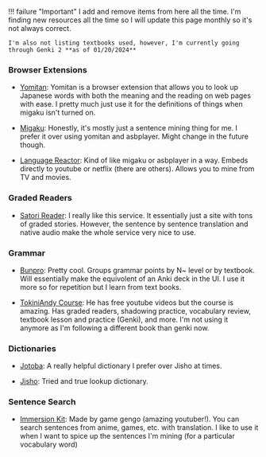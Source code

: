!!! failure "Important"
    I add and remove items from here all the time. I'm finding new resources all the time so I will update this page monthly so it's not always correct.

    I'm also not listing textbooks used, however, I'm currently going through Genki 2 **as of 01/20/2024**

### Browser Extensions

- [Yomitan](https://github.com/themoeway/yomitan): Yomitan is a browser extension that allows you to look up Japanese words with both the meaning and the reading on web pages with ease. I pretty much just use it for the definitions of things when migaku isn't turned on.

- [Migaku](https://migaku.com/): Honestly, it's mostly just a sentence mining thing for me. I prefer it over using yomitan and asbplayer. Might change in the future though.

- [Language Reactor](https://www.languagereactor.com/): Kind of like migaku or asbplayer in a way. Embeds directly to youtube or netflix (there are others). Allows you to mine from TV and movies.

### Graded Readers

- [Satori Reader](https://www.satorireader.com/): I really like this service. It essentially just a site with tons of graded stories. However, the sentence by sentence translation and native audio make the whole service very nice to use.

### Grammar

- [Bunpro](https://bunpro.jp/grammar_points): Pretty cool. Groups grammar points by N~ level or by textbook. Will essentially make the equivolent of an Anki deck in the UI. I use it more so for repetition but I learn from text books.

- [TokiniAndy Course](https://www.tokiniandy.com/login): He has free youtube videos but the course is amazing. Has graded readers, shadowing practice, vocabulary review, textbook lesson and practice (Genki), and more. I'm not using it anymore as I'm following a different book than genki now.

### Dictionaries

- [Jotoba](https://jotoba.de/): A really helpful dictionary I prefer over Jisho at times.

- [Jisho](https://jisho.org/): Tried and true lookup dictionary.

### Sentence Search

- [Immersion Kit](https://www.immersionkit.com/): Made by game gengo (amazing youtuber!). You can search sentences from anime, games, etc. with translation. I like to use it when I want to spice up the sentences I'm mining (for a particular vocabulary word)